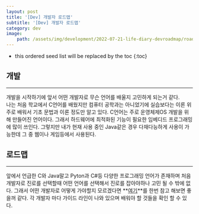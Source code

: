 ```yaml
---
layout: post
title: '[Dev] 개발자 로드맵'
subtitle: '[Dev] 개발자 로드맵'
category: dev
image: 
    path: /assets/img/development/2022-07-21-life-diary-devroadmap/roadmaps.png
---
```


<!-- more -->

* this ordered seed list will be replaced by the toc 
{:toc}

## 개발
---
개발을 시작하기에 앞서 어떤 개발자로 무슨 언어를 배울지 고민하게 되는거 같다.  
나는 처음 학교에서 C언어를 배웠지만 컴퓨터 공학과는 아니었기에 실습보다는 이론 위주로 배워서 기초 문법과 이론 정도만 알고 있다. C언어는 주로 운영체제OS 개발을 위해 만들어진 언어이다. 그래서 하드웨어에 최적화된 기능이 필요한 임베디드 프로그래밍에 많이 쓰인다. 그렇지만 내가 현재 사용 중인 Java같은 경우 다재다능하게 사용이 가능한데 그 중 웹이나 게임등에서 사용된다.

## 로드맵
---
앞에서 언급한 C와 Java말고 Pyton과 C#등 다양한 프로그래밍 언어가 존재하며 처음 개발자로 진로를 선택할때 어떤 언어를 선택해서 진로를 잡아야하나 고민 될 수 밖에 없다. 그래서 어떤 개발자로 어떻게 가야할지 모르겠다면 **[여기](https://roadmap.sh/)**를 한번 참고 해보면 좋을꺼 같다. 각 개발자 마다 가이드 라인이 나와 있으며 배워야 할 것들을 확인 할 수 있다.